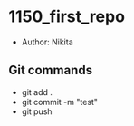 # 1150_first_repo

 - Author: Nikita

## Git commands 
- git add . 
- git commit -m "test"
- git push 